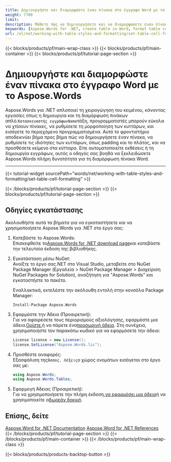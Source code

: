 ```yaml
---
title: Δημιουργήστε και διαμορφώστε έναν πίνακα στο έγγραφο Word με το Aspose.Words
weight: 7700
limit: 
description: Μάθετε πώς να δημιουργήσετε και να διαμορφώσετε έναν πίνακα σε ένα έγγραφο Word χρησιμοποιώντας την κατηγορία Aspose.Words DocumentBuilder. Περιλαμβάνει οδηγίες βήμα προς βήμα και κωδικό δείγματος.
keywords: [Aspose.Words for .NET, create table in Word, format table cell, DocumentBuilder example, Word automation .NET, table formatting, Aspose.Words tutorial, .NET library for Word]
url: /el/net/working-with-table-styles-and-formatting/set-table-cell-formatting/
---
```

{{< blocks/products/pf/main-wrap-class >}}
{{< blocks/products/pf/main-container >}}
{{< blocks/products/pf/tutorial-page-section >}}

# Δημιουργήστε και διαμορφώστε έναν πίνακα στο έγγραφο Word με το Aspose.Words

Aspose.Words για .NET απλοποιεί τη χειραγώγηση του κειμένου, κάνοντας εργασίες όπως η δημιουργία και τη διαμόρφωση πινάκων απλό.`Κατασκευαστής εγγράφωνName`τάξη, προγραμματιστές μπορούν εύκολα να χτίσουν πίνακες, να ρυθμίσετε τη μορφοποίηση των κυττάρων, και εισάγετε το περιεχόμενο προγραμματισμένα. Αυτό το φροντιστήριο αποδεικνύει βήμα προς βήμα πώς να δημιουργήσετε έναν πίνακα, να ρυθμίσετε τις ιδιότητες των κυττάρων, όπως padding και το πλάτος, και να προσθέσετε κείμενο στα κύτταρα. Είτε αυτοματοποιείτε εκθέσεις ή τη δημιουργία εγγράφων, αυτός ο οδηγός σας βοηθά να ξεκλειδώσετε Aspose.Words πλήρη δυνατότητα για τη διαμόρφωση πίνακα Word.

---
{{< tutorial-widget sourcePath="words/net/working-with-table-styles-and-formatting/set-table-cell-formatting" >}}

{{< /blocks/products/pf/tutorial-page-section >}}
{{< blocks/products/pf/tutorial-page-section >}}
## Οδηγίες εγκατάστασης  
Ακολουθήστε αυτά τα βήματα για να εγκαταστήσετε και να χρησιμοποιήσετε Aspose.Words για .NET στο έργο σας:  

1. Κατεβάστε το Aspose.Words:  
   Επισκεφθείτε το[Aspose.Words for .NET download page](https://releases.aspose.com/words/net/)και κατεβάστε την τελευταία έκδοση της βιβλιοθήκης.  

2. Εγκατάσταση μέσω NuGet:  
   Ανοίξτε το έργο σας.NET στο Visual Studio, μεταβείτε στο NuGet Package Manager (Εργαλεία > NuGet Package Manager > Διαχείριση NuGet Packages for Solution), αναζήτηση για "Aspose.Words" και εγκαταστήστε το πακέτο.  

   Εναλλακτικά, εκτελέστε την ακόλουθη εντολή στην κονσόλα Package Manager:  
   ```shell
   Install-Package Aspose.Words
   ```  

3. Εφαρμόστε την Άδεια (Προαιρετική):  
   Για να αφαιρέσετε τους περιορισμούς αξιολόγησης, εφαρμόστε μια άδεια.[Ορίστε.](https://purchase.aspose.com/buy)ή να πάρετε ένα[προσωρινή άδεια](https://purchase.aspose.com/temporary-license/). Στη συνέχεια, χρησιμοποιήστε τον παρακάτω κωδικό για να εφαρμόσετε την άδεια:  
   ```csharp
   License license = new License();
   license.SetLicense("Aspose.Words.lic");
   ```  

4. Προσθέστε αναφορές:  
   Εξασφάλιση της`Άσσος. Λέξεις`ο χώρος ονομάτων εισάγεται στο έργο σας με:  
   ```csharp
   using Aspose.Words;
   using Aspose.Words.Tables;
   ```  

4. Εφαρμογή Άδειας (Προαιρετική):  
   Για να χρησιμοποιήσετε την πλήρη έκδοση,[να εφαρμόσει μια άδεια](https://purchase.aspose.com/temporary-license/)ή να χρησιμοποιείτε α[δωρεάν δοκιμή](https://releases.aspose.com/words/net/).
   
## Επίσης, δείτε
[Aspose.Word for .NET Documentation](https://docs.aspose.com/words/net/)
[Aspose.Word for .NET References](https://reference.aspose.com/words/net/) 
{{< /blocks/products/pf/tutorial-page-section >}}
{{< /blocks/products/pf/main-container >}}
{{< /blocks/products/pf/main-wrap-class >}}

{{< blocks/products/products-backtop-button >}}
